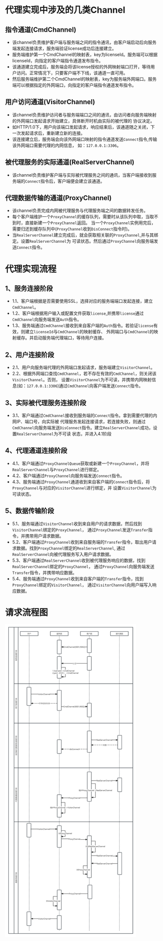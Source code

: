 # 代理实现中涉及的几类Channel

## 指令通道(CmdChannel)
- 该channel负责维护客户端与服务端之间的指令通讯，由客户端启动后向服务端发起连接请求，服务端验证license成功后连接建立。
- 服务端维护第一个CmdChannel的映射表，key为licenseId。服务端可以根据licenseId，向指定的客户端指令通道发布指令。
- 该通道建立完成后，服务端会将该license授权的外网映射端口打开，等待用户访问。正常情况下，只要客户端不下线，该通道一直可用。
- 然后服务端维护第二个CmdChannel的映射表，key为服务端外网端口。服务端可以根据指定的外网端口，向指定的客户端指令通道发布指令。

## 用户访问通道(VisitorChannel)
- 该channel负责维护访问者与服务端端口之间的通讯，由访问者向服务端映射的外网端口发起请求开始建立，具体断开时机由实际的被代理的
协议决定。
- 如HTTP/1.0下，用户向该端口发起请求，响应结束后，该通道随之关闭，下一次发起请求后，重新建立新的连接。
- 该连接建立后，服务端会向该外网端口映射的指令通道发送`Connect`指令,传输该外网端口需要代理的内网信息，
如：`127.0.0.1:3306`。

## 被代理服务的实际通道(RealServerChannel)
- 该channel负责维护客户端与实际被代理服务之间的通讯，当客户端接收到服务端的`Connect`指令后，客户端便会建立该通道。

## 代理数据传输的通道(ProxyChannel)
- 该channel负责完成内网被代理服务与代理服务端之间的数据转发任务。
- 每个客户端维护一个`ProxyChannel`的缓存队列，需要时从该队列中取，当取不到时，直接新建一个`ProxyChannel`返回。
当一个`ProxyChannel`实例用完后，需要归还到缓存队列中(`ProxyChannel`收到`DisConnect`指令时)。
- 当`RealServerChannel`建立完成后，就会获取相关联的`ProxyChannel`,并与其绑定。设置`RealServerChannel`为
可读状态。然后通过`ProxyChannel`向服务端发送`Connect`指令。


# 代理实现流程
## 1、服务连接阶段
- 1.1、客户端根据是否需要使用SSL，选择对应的服务端端口发起连接，建立`CmdChannel`。
- 1.2、客户端根据用户输入或配置文件获取`license`,并携带`license`通过`CmdChannel`向服务端发送`Auth`指令。
- 1.3、服务端通过`CmdChannel`接收到来自客户端的`Auth`指令。若验证`license`有效，则建立`licenseId`与`CmdChannel`的映射缓存、
外网端口与`CmdChannel`的映射缓存。并启动服务端代理端口，等待用户连接。
## 2、用户连接阶段
- 2.1、用户向服务端代理的外网端口发起请求，服务端建立`VisitorChannel`。
- 2.2、根据外网端口查找`CmdChannel`，若不存在有效的`CmdChannel`，则关闭该`VisitorChannel`。否则，
设置`VisitorChannel`为不可读，并携带内网映射信息(如：`127.0.0.1:3306`)通过`CmdChannel`向客户端发送`Connect`指令。
## 3、实际被代理服务连接阶段
- 3.1、客户端通过`CmdChannel`接收到服务端的`Connect`指令。拿到需要代理的内网IP、端口号，向实际被
代理服务发起连接请求，若连接失败，则通过`CmdChannel`向服务端发送`DisConnect`指令。建立`RealServerChannel`成功，设置`RealServerChannel`为不可读
状态，并进入4.1阶段
## 4、代理通道连接阶段
- 4.1、客户端通过`ProxyChannelQueue`获取或新建一个`ProxyChannel`，并将`RealServerChannel`与`ProxyChannel`进行绑定。
- 4.2、客户端通过`ProxyChannel`向服务端发送`Connect`指令。
- 4.3、服务端通过`ProxyChannel`通道收到来自客户端的`Connect`指令后，将`ProxyChannel`与对应的`VisitorChannel`进行绑定，并
设置`VisitorChannel`为可读状态。
## 5、数据传输阶段
- 5.1、服务端通过`VisitorChannel`收到来自用户的请求数据，然后找到`VisitorChannel`绑定的`ProxyChannel`，
通过`ProxyChannel`发送`Transfer`指令，并携带用户请求数据。
- 5.2、客户端通过`ProxyChannel`收到来自服务端的`Transfer`指令，取出用户请求数据。找到`ProxyChannel`绑定的`RealServerChannel`,
通过`RealServerChannel`向被代理服务写入用户请求数据。
- 5.3、客户端通过`RealServerChannel`收到被代理服务响应的数据，找到`RealServerChannel`绑定的`ProxyChannel`，
通过`ProxyChannel`向服务端发送`Transfer`指令，并携带响应数据。
- 5.4、服务端通过`ProxyChannel`收到来自客户端的`Transfer`指令，找到`ProxyChannel`绑定的`VisitorChannel`，
通过`VisitorChannel`向用户端写入响应数据。

# 请求流程图
![流程图](../assets/flowchart.jpg)
